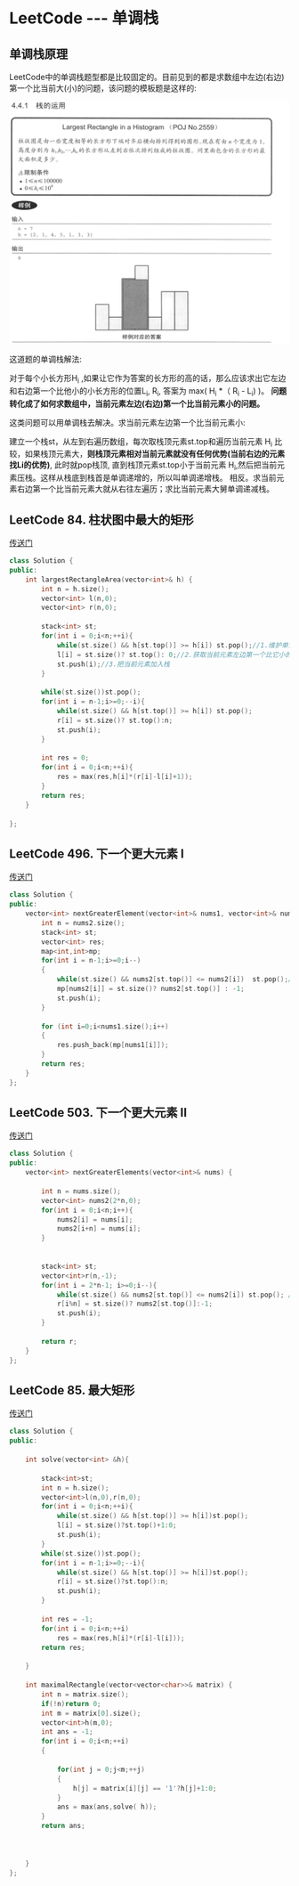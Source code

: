 # LeetCode --- 单调栈

## 单调栈原理

LeetCode中的单调栈题型都是比较固定的。目前见到的都是求数组中左边(右边)第一个比当前大(小)的问题，该问题的模板题是这样的:

![单调栈](../image/单调栈.jpg)

这道题的单调栈解法:

对于每个小长方形H<sub>i</sub> ,如果让它作为答案的长方形的高的话，那么应该求出它左边和右边第一个比他小的小长方形的位置L<sub>i</sub>, R<sub>i</sub>, 答案为
max( H<sub>i</sub> *（ R<sub>i</sub> - L<sub>i</sub>) )。 **问题转化成了如何求数组中，当前元素左边(右边)第一个比当前元素小的问题。**

这类问题可以用单调栈去解决。求当前元素左边第一个比当前元素小:

建立一个栈st，从左到右遍历数组，每次取栈顶元素st.top和遍历当前元素 H<sub>i</sub> 比较，如果栈顶元素大，**则栈顶元素相对当前元素就没有任何优势(当前右边的元素找Li的优势)**, 此时就pop栈顶, 直到栈顶元素st.top小于当前元素 H<sub>i</sub>,然后把当前元素压栈。这样从栈底到栈首是单调递增的，所以叫单调递增栈。
相反。求当前元素右边第一个比当前元素大就从右往左遍历；求比当前元素大舅单调递减栈。



## LeetCode 84. 柱状图中最大的矩形

[传送门](https://leetcode-cn.com/problems/largest-rectangle-in-histogram/)

```cpp
class Solution {
public:
    int largestRectangleArea(vector<int>& h) {
        int n = h.size();
        vector<int> l(n,0);
        vector<int> r(n,0);
        
        stack<int> st;
        for(int i = 0;i<n;++i){
            while(st.size() && h[st.top()] >= h[i]) st.pop();//1.维护单调递增栈
            l[i] = st.size()? st.top(): 0;//2.获取当前元素左边第一个比它小的坐标
            st.push(i);//3.把当前元素加入栈
        }
        
        while(st.size())st.pop();
        for(int i = n-1;i>=0;--i){
            while(st.size() && h[st.top()] >= h[i]) st.pop();
            r[i] = st.size()? st.top():n;
            st.push(i);
        }
        
        int res = 0;
        for(int i = 0;i<n;++i){
            res = max(res,h[i]*(r[i]-l[i]+1));
        }
        return res;
    }
    
};
```







## LeetCode 496. 下一个更大元素 I

[传送门](https://leetcode-cn.com/problems/next-greater-element-i/)

```cpp
class Solution {
public:
    vector<int> nextGreaterElement(vector<int>& nums1, vector<int>& nums2) {
        int n = nums2.size();
        stack<int> st;
        vector<int> res;
        map<int,int>mp;
        for(int i = n-1;i>=0;i--)
        {
            while(st.size() && nums2[st.top()] <= nums2[i])  st.pop();//维护单调递减栈
            mp[nums2[i]] = st.size()? nums2[st.top()] : -1;
            st.push(i);      
        }
        
        for (int i=0;i<nums1.size();i++)
        {
            res.push_back(mp[nums1[i]]);
        }
        return res;
    }
};
```







## LeetCode 503. 下一个更大元素 II

[传送门](https://leetcode-cn.com/problems/next-greater-element-ii/)

```cpp
class Solution {
public:
    vector<int> nextGreaterElements(vector<int>& nums) {
        
        int n = nums.size();
        vector<int> nums2(2*n,0);
        for(int i = 0;i<n;i++){
            nums2[i] = nums[i];
            nums2[i+n] = nums[i];
        }
        

        stack<int> st;
        vector<int>r(n,-1);
        for(int i = 2*n-1; i>=0;i--){
            while(st.size() && nums2[st.top()] <= nums2[i]) st.pop(); //维护单调递减栈
            r[i%n] = st.size()? nums2[st.top()]:-1;
            st.push(i);
        }

        return r;
    }
};
```





## LeetCode 85. 最大矩形

[传送门](https://leetcode-cn.com/problems/maximal-rectangle/)

```cpp
class Solution {
public:
    
    int solve(vector<int> &h){
        
        stack<int>st;
        int n = h.size();
        vector<int>l(n,0),r(n,0);
        for(int i = 0;i<n;++i){
            while(st.size() && h[st.top()] >= h[i])st.pop();
            l[i] = st.size()?st.top()+1:0;
            st.push(i);
        }
        while(st.size())st.pop();
        for(int i = n-1;i>=0;--i){
            while(st.size() && h[st.top()] >= h[i])st.pop();
            r[i] = st.size()?st.top():n;
            st.push(i);
        }
        
        int res = -1;
        for(int i = 0;i<n;++i)
            res = max(res,h[i]*(r[i]-l[i]));
        return res;
            
    }
    
    int maximalRectangle(vector<vector<char>>& matrix) {
        int n = matrix.size();
        if(!n)return 0;
        int m = matrix[0].size();
        vector<int>h(m,0);
        int ans = -1;
        for(int i = 0;i<n;++i)
        {
            
            for(int j = 0;j<m;++j)
            {
                h[j] = matrix[i][j] == '1'?h[j]+1:0;
            }
            ans = max(ans,solve( h));
        }
        return ans;
        
        
        
    }
};
```

